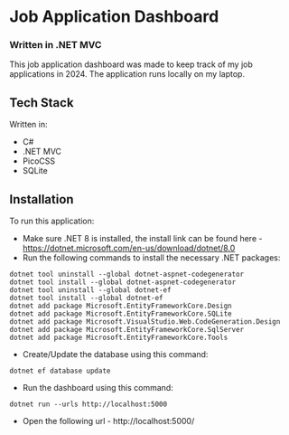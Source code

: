 # Job Application Dashboard

### Written in .NET MVC

This job application dashboard was made to keep track of my job applications in 2024. The application runs locally on my laptop.

## Tech Stack

Written in:

- C#
- .NET MVC
- PicoCSS
- SQLite

## Installation

To run this application:

- Make sure .NET 8 is installed, the install link can be found here - https://dotnet.microsoft.com/en-us/download/dotnet/8.0
- Run the following commands to install the necessary .NET packages:

```
dotnet tool uninstall --global dotnet-aspnet-codegenerator
dotnet tool install --global dotnet-aspnet-codegenerator
dotnet tool uninstall --global dotnet-ef
dotnet tool install --global dotnet-ef
dotnet add package Microsoft.EntityFrameworkCore.Design
dotnet add package Microsoft.EntityFrameworkCore.SQLite
dotnet add package Microsoft.VisualStudio.Web.CodeGeneration.Design
dotnet add package Microsoft.EntityFrameworkCore.SqlServer
dotnet add package Microsoft.EntityFrameworkCore.Tools
```

- Create/Update the database using this command:

```
dotnet ef database update
```

- Run the dashboard using this command:

```
dotnet run --urls http://localhost:5000
```

- Open the following url - http://localhost:5000/
